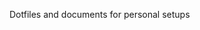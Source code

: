 Dotfiles and documents for personal setups
<!---
admbeck/admbeck is a ✨ special ✨ repository because its `README.md` (this file) appears on your GitHub profile.
You can click the Preview link to take a look at your changes.
--->
